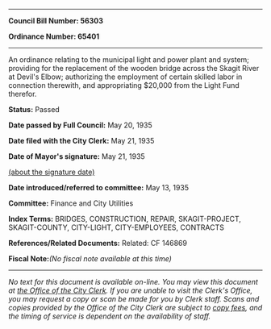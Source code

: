 

********

**Council Bill Number: 56303**
   
**Ordinance Number: 65401**
********

 An ordinance relating to the municipal light and power plant and system; providing for the replacement of the wooden bridge across the Skagit River at Devil's Elbow; authorizing the employment of certain skilled labor in connection therewith, and appropriating $20,000 from the Light Fund therefor.

**Status:** Passed
   
**Date passed by Full Council:** May 20, 1935
   
**Date filed with the City Clerk:** May 21, 1935
   
**Date of Mayor's signature:** May 21, 1935
   
[(about the signature date)](/~public/approvaldate.htm)
   
   
   
**Date introduced/referred to committee:** May 13, 1935
   
**Committee:** Finance and City Utilities
   
   
**Index Terms:** BRIDGES, CONSTRUCTION, REPAIR, SKAGIT-PROJECT, SKAGIT-COUNTY, CITY-LIGHT, CITY-EMPLOYEES, CONTRACTS

**References/Related Documents:** Related: CF 146869

**Fiscal Note:**_(No fiscal note available at this time)_
********

_No text for this document is available on-line. You may view this document at [the Office of the City Clerk](http://www.seattle.gov/leg/clerk/contactUs.htm). If you are unable to visit the Clerk's Office, you may request a copy or scan be made for you by Clerk staff. Scans and copies provided by the Office of the City Clerk are subject to [copy fees](http://clerk.seattle.gov/~public/clerkfees.htm), and the timing of service is dependent on the availability of staff._

